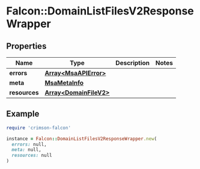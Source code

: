 # Falcon::DomainListFilesV2ResponseWrapper

## Properties

| Name | Type | Description | Notes |
| ---- | ---- | ----------- | ----- |
| **errors** | [**Array&lt;MsaAPIError&gt;**](MsaAPIError.md) |  |  |
| **meta** | [**MsaMetaInfo**](MsaMetaInfo.md) |  |  |
| **resources** | [**Array&lt;DomainFileV2&gt;**](DomainFileV2.md) |  |  |

## Example

```ruby
require 'crimson-falcon'

instance = Falcon::DomainListFilesV2ResponseWrapper.new(
  errors: null,
  meta: null,
  resources: null
)
```

